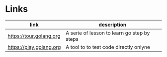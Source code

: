 # Links

| link | description |
| -- | -- |
| https://tour.golang.org | A serie of lesson to learn go step by steps |
| https://play.golang.org | A tool to to test code directly onlyne |

